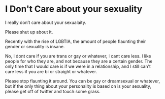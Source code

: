 # I Don't Care about your sexuality

I really don’t care about your sexualaity.

Please shut up about it. 


Recently with the rise of LGBTIA, the amount of people flaunting their gender or sexuality is insane. 

No, I dont care if you are trans or gay or whatever, I cant care less. I like people for who they are, and not because they are a certain gender.  The only time that I would care is if we were in a relationship, and I still can't care less if you are bi or straight or whatever.

Please stop flaunting  it around. You can be gay or dreamsexual or whatever, but if the only thing about your personality is based on is your sexuality, please get off of twitter and touch some grass. 



